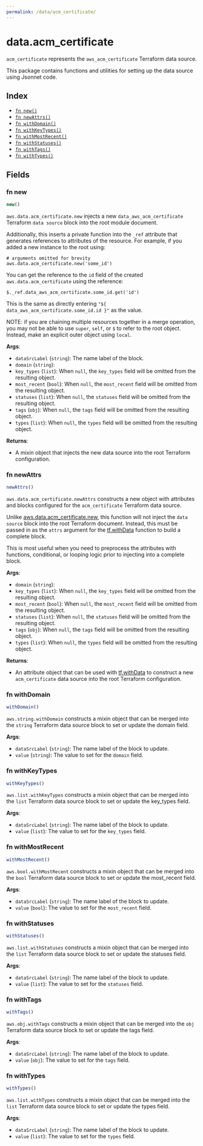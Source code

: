 ```yaml
---
permalink: /data/acm_certificate/
---
```


# data.acm_certificate

`acm_certificate` represents the `aws_acm_certificate` Terraform data source.



This package contains functions and utilities for setting up the data source using Jsonnet code.


## Index

* [`fn new()`](#fn-new)
* [`fn newAttrs()`](#fn-newattrs)
* [`fn withDomain()`](#fn-withdomain)
* [`fn withKeyTypes()`](#fn-withkeytypes)
* [`fn withMostRecent()`](#fn-withmostrecent)
* [`fn withStatuses()`](#fn-withstatuses)
* [`fn withTags()`](#fn-withtags)
* [`fn withTypes()`](#fn-withtypes)

## Fields

### fn new

```ts
new()
```


`aws.data.acm_certificate.new` injects a new `data_aws_acm_certificate` Terraform `data source`
block into the root module document.

Additionally, this inserts a private function into the `_ref` attribute that generates references to attributes of the
resource. For example, if you added a new instance to the root using:

    # arguments omitted for brevity
    aws.data.acm_certificate.new('some_id')

You can get the reference to the `id` field of the created `aws.data.acm_certificate` using the reference:

    $._ref.data_aws_acm_certificate.some_id.get('id')

This is the same as directly entering `"${ data_aws_acm_certificate.some_id.id }"` as the value.

NOTE: if you are chaining multiple resources together in a merge operation, you may not be able to use `super`, `self`,
or `$` to refer to the root object. Instead, make an explicit outer object using `local`.

**Args**:
  - `dataSrcLabel` (`string`): The name label of the block.
  - `domain` (`string`): 
  - `key_types` (`list`):  When `null`, the `key_types` field will be omitted from the resulting object.
  - `most_recent` (`bool`):  When `null`, the `most_recent` field will be omitted from the resulting object.
  - `statuses` (`list`):  When `null`, the `statuses` field will be omitted from the resulting object.
  - `tags` (`obj`):  When `null`, the `tags` field will be omitted from the resulting object.
  - `types` (`list`):  When `null`, the `types` field will be omitted from the resulting object.

**Returns**:
- A mixin object that injects the new data source into the root Terraform configuration.


### fn newAttrs

```ts
newAttrs()
```


`aws.data.acm_certificate.newAttrs` constructs a new object with attributes and blocks configured for the `acm_certificate`
Terraform data source.

Unlike [aws.data.acm_certificate.new](#fn-new), this function will not inject the `data source`
block into the root Terraform document. Instead, this must be passed in as the `attrs` argument for the
[tf.withData](https://github.com/tf-libsonnet/core/tree/main/docs#fn-withdata) function to build a complete block.

This is most useful when you need to preprocess the attributes with functions, conditional, or looping logic prior to
injecting into a complete block.

**Args**:
  - `domain` (`string`): 
  - `key_types` (`list`):  When `null`, the `key_types` field will be omitted from the resulting object.
  - `most_recent` (`bool`):  When `null`, the `most_recent` field will be omitted from the resulting object.
  - `statuses` (`list`):  When `null`, the `statuses` field will be omitted from the resulting object.
  - `tags` (`obj`):  When `null`, the `tags` field will be omitted from the resulting object.
  - `types` (`list`):  When `null`, the `types` field will be omitted from the resulting object.

**Returns**:
  - An attribute object that can be used with [tf.withData](https://github.com/tf-libsonnet/core/tree/main/docs#fn-withdata) to construct a new `acm_certificate` data source into the root Terraform configuration.


### fn withDomain

```ts
withDomain()
```

`aws.string.withDomain` constructs a mixin object that can be merged into the `string`
Terraform data source block to set or update the domain field.



**Args**:
  - `dataSrcLabel` (`string`): The name label of the block to update.
  - `value` (`string`): The value to set for the `domain` field.


### fn withKeyTypes

```ts
withKeyTypes()
```

`aws.list.withKeyTypes` constructs a mixin object that can be merged into the `list`
Terraform data source block to set or update the key_types field.



**Args**:
  - `dataSrcLabel` (`string`): The name label of the block to update.
  - `value` (`list`): The value to set for the `key_types` field.


### fn withMostRecent

```ts
withMostRecent()
```

`aws.bool.withMostRecent` constructs a mixin object that can be merged into the `bool`
Terraform data source block to set or update the most_recent field.



**Args**:
  - `dataSrcLabel` (`string`): The name label of the block to update.
  - `value` (`bool`): The value to set for the `most_recent` field.


### fn withStatuses

```ts
withStatuses()
```

`aws.list.withStatuses` constructs a mixin object that can be merged into the `list`
Terraform data source block to set or update the statuses field.



**Args**:
  - `dataSrcLabel` (`string`): The name label of the block to update.
  - `value` (`list`): The value to set for the `statuses` field.


### fn withTags

```ts
withTags()
```

`aws.obj.withTags` constructs a mixin object that can be merged into the `obj`
Terraform data source block to set or update the tags field.



**Args**:
  - `dataSrcLabel` (`string`): The name label of the block to update.
  - `value` (`obj`): The value to set for the `tags` field.


### fn withTypes

```ts
withTypes()
```

`aws.list.withTypes` constructs a mixin object that can be merged into the `list`
Terraform data source block to set or update the types field.



**Args**:
  - `dataSrcLabel` (`string`): The name label of the block to update.
  - `value` (`list`): The value to set for the `types` field.
